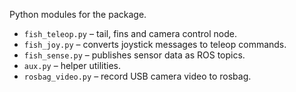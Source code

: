Python modules for the package.

- `fish_teleop.py` – tail, fins and camera control node.
- `fish_joy.py` – converts joystick messages to teleop commands.
- `fish_sense.py` – publishes sensor data as ROS topics.
- `aux.py` – helper utilities.
- `rosbag_video.py` – record USB camera video to rosbag.
